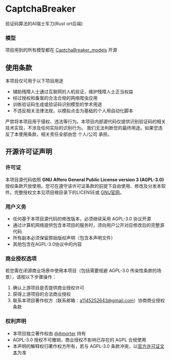 # CaptchaBreaker
验证码算法的AI瑞士军刀(Rust ort后端)


### 模型
项目用到的所有模型都在 [CaptchaBreaker_models](https://github.com/Amorter/CaptchaBreaker_models) 开源

## 使用条款

本项目仅可用于以下项目用途

- 辅助残障人士通过互联网的人机验证，维护残障人士正当权益
- 经过授权和备案的合法合规的网络爬虫应用
- 训练验证码生成或验证码识别模型的学术用途
- 不违反相关法律法规，以模拟点击为基础的个人用自动化脚本

严禁将本项目用于侵权、违法等行为。本项目内部源代码仅提供识别验证码的相关技术实现，不涉及任何实际的识别行为。
我们无法判断您的最终用途。如果您违反了本使用条款，相关责任全部由您 个人/公司 承担。

## 开源许可证声明

### 许可证
本项目源代码依照 **GNU Affero General Public License version 3 (AGPL-3.0)** 授权条款开放使用。您可在遵守该许可证条款的前提下自由使用、修改及分发本软件。完整授权文本见项目根目录下的LICENSE或 [GNU官网](https://www.gnu.org/licenses/agpl-3.0.html)。

### 用户义务
- 任何基于本项目源代码的修改版本，必须继续采用 AGPL-3.0 协议开源
- 通过计算机网络提供包含本项目的服务时，须向用户公开对应修改后的完整源代码
- 所有副本必须保留原始版权声明（包含本声明文件）
- 其他包含在AGPL-3.0协议中的内容

### 商业授权选项
若您需在闭源商业场景中使用本项目（包括需要规避 AGPL-3.0 传染性条款的场景），请按以下步骤操作：
1. 确认上游项目是否提供商业授权许可
2. 获得上游项目的合法商业授权
3. 联系本项目著作权方（联系邮箱：a1145252643@gmail.com）协商商业授权条款

### 权利声明
- 本项目独立著作权由 [@Amorter](https://github.com/Amorter?tab=repositories) 持有
- AGPL-3.0 授权不可撤销，商业授权不影响已存在的 AGPL 合规使用
- 本声明的解释权归著作权方所有，若与 AGPL-3.0 条款冲突，以[官方许可证文本](https://www.gnu.org/licenses/agpl-3.0.html)为准  
